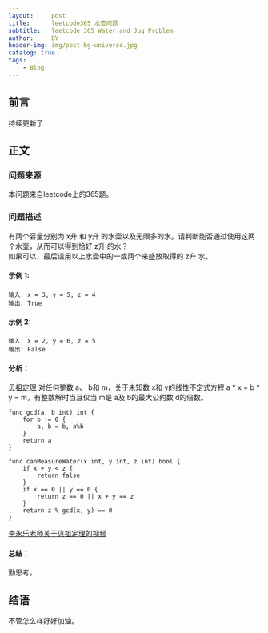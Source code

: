 ```yaml
---
layout:     post
title:      leetcode365 水壶问题
subtitle:   leetcode 365 Water and Jug Problem
author:     BY
header-img: img/post-bg-universe.jpg
catalog: true
tags:
    - Blog
---
```



## 前言

持续更新了

## 正文

### 问题来源

本问题来自leetcode上的365题。  

### 问题描述

有两个容量分别为 x升 和 y升 的水壶以及无限多的水。请判断能否通过使用这两个水壶，从而可以得到恰好 z升 的水？  
如果可以，最后请用以上水壶中的一或两个来盛放取得的 z升 水。  

#### 示例 1:
```
输入: x = 3, y = 5, z = 4
输出: True
```

#### 示例 2:
```
输入: x = 2, y = 6, z = 5
输出: False
```

#### 分析：
[贝祖定理](https://zh.wikipedia.org/wiki/%E8%B2%9D%E7%A5%96%E7%AD%89%E5%BC%8F)
对任何整数 a、 b和 m，关于未知数 x和 y的线性不定式方程 a * x + b * y = m，有整数解时当且仅当 m是 a及 b的最大公约数 d的倍数。
```
func gcd(a, b int) int {
    for b != 0 {
        a, b = b, a%b
    }
    return a
}

func canMeasureWater(x int, y int, z int) bool {
    if x + y < z {
        return false
    }
    if x == 0 || y == 0 {
        return z == 0 || x + y == z
    }
    return z % gcd(x, y) == 0
}
```
[李永乐老师关于贝祖定理的视频](https://www.bilibili.com/video/av77974575/)

#### 总结：
勤思考。  

## 结语
不管怎么样好好加油。  
